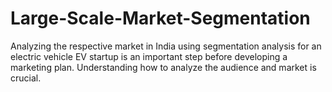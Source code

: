 # Large-Scale-Market-Segmentation
Analyzing the respective market in India using segmentation analysis for an electric vehicle EV startup is an important step before developing a marketing plan. Understanding how to analyze the audience and market is crucial. 

